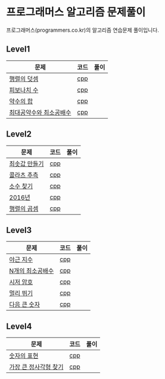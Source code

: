 # 프로그래머스 알고리즘 문제풀이
프로그래머스(programmers.co.kr)의 알고리즘 연습문제 풀이입니다.

## Level1

| 문제 | 코드 | 풀이 |
| ------------- |:-------------:| -----:|
| [행렬의 덧셈](https://programmers.co.kr/learn/challenge_codes/148) | [cpp](cpp/level1_matrix_sum.cpp) | |
| [피보나치 수](https://programmers.co.kr/learn/challenge_codes/147) | [cpp](cpp/level1_fibonacci.cpp) | |
| [약수의 합](https://programmers.co.kr/learn/challenge_codes/146) | [cpp](cpp/level1_sumDivisor.cpp) | |
| [최대공약수와 최소공배수](https://programmers.co.kr/learn/challenge_codes/149) | [cpp](cpp/level1_gcdlcm.cpp) | |

## Level2

| 문제 | 코드 | 풀이 |
| ------------- |:-------------:| -----:|
| [최솟값 만들기](https://programmers.co.kr/learn/challenge_codes/179) | [cpp](cpp/level2_getMinSum.cpp) | |
| [콜라츠 추측](https://programmers.co.kr/learn/challenge_codes/150) | [cpp](cpp/level2_collatz.cpp) | |
| [소수 찾기](https://programmers.co.kr/learn/challenge_codes/171) | [cpp](cpp/level2_numOfPrime.cpp) | |
| [2016년](https://programmers.co.kr/learn/challenge_codes/175) | [cpp](cpp/level2_getDayName.cpp) | |
| [행렬의 곱셈](https://programmers.co.kr/learn/challenge_codes/140) | [cpp](cpp/level2_productMatrix.cpp) | |

## Level3

| 문제 | 코드 | 풀이 |
| ------------- |:-------------:| -----:|
| [야근 지수](https://programmers.co.kr/learn/challenge_codes/145) | [cpp](cpp/level3_noOvertime.cpp) | |
| [N개의 최소공배수](https://programmers.co.kr/learn/challenge_codes/152) | [cpp](cpp/level3_nlcm.cpp) | |
| [시저 암호](https://programmers.co.kr/learn/challenge_codes/144) | [cpp](cpp/level3_caesar.cpp) | |
| [멀리 뛰기](https://programmers.co.kr/learn/challenge_codes/153) | [cpp](cpp/level3_jumpCase.cpp) | |
| [다음 큰 숫자](https://programmers.co.kr/learn/challenge_codes/170) | [cpp](cpp/level3_nextBigNumber.cpp) | |

## Level4

| 문제 | 코드 | 풀이 |
| ------------- |:-------------:| -----:|
| [숫자의 표현](https://programmers.co.kr/learn/challenge_codes/156) | [cpp](cpp/level4_expressions.cpp) | |
| [가장 큰 정사각형 찾기](https://programmers.co.kr/learn/challenge_codes/187) | [cpp](cpp/level4_findLargestSquare.cpp) | |

